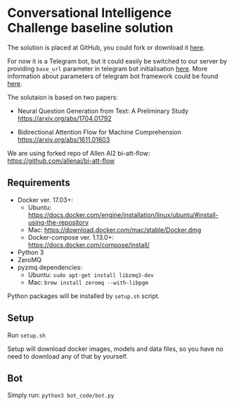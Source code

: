 # Conversational Intelligence Challenge baseline solution
The solution is placed at GitHub, you could fork or download it [here](https://github.com/MIPTDeepLearningLab/ConvAI-baseline).

For now it is a Telegram bot, but it could easily be switched to our server by providing ```base_url``` parameter in telegram bot initialisation [here](https://github.com/MIPTDeepLearningLab/ConvAI-baseline/blob/master/bot_code/bot.py#L60). More information about parameters of telegram bot framework could be found [here](http://python-telegram-bot.readthedocs.io/en/latest/).

The solutaion is based on two papers:
* Neural Question Generation from Text: A Preliminary Study
https://arxiv.org/abs/1704.01792

* Bidirectional Attention Flow for Machine Comprehension
https://arxiv.org/abs/1611.01603

We are using forked repo of Allen AI2 bi-att-flow: https://github.com/allenai/bi-att-flow

## Requirements
* Docker ver. 17.03+:
    * Ubuntu: https://docs.docker.com/engine/installation/linux/ubuntu/#install-using-the-repository
    * Mac: https://download.docker.com/mac/stable/Docker.dmg
    * Docker-compose ver. 1.13.0+: https://docs.docker.com/compose/install/
* Python 3
* ZeroMQ
* pyzmq dependencies:
    * Ubuntu: ```sudo apt-get install libzmq3-dev```
    * Mac: ```brew install zeromq --with-libpgm```

Python packages will be installed by ```setup.sh``` script.

## Setup
Run ```setup.sh```

Setup will download docker images, models and data files, so you have no need to download any of that by yourself.

## Bot
Simply run:
```python3 bot_code/bot.py```
